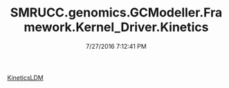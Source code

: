 ﻿---
title: SMRUCC.genomics.GCModeller.Framework.Kernel_Driver.Kinetics
date: 7/27/2016 7:12:41 PM
---

[KineticsLDM](T-SMRUCC.genomics.GCModeller.Framework.Kernel_Driver.Kinetics.KineticsLDM.html)
